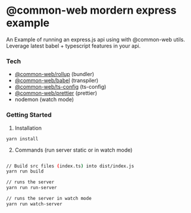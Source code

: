 # @common-web mordern express example 

An Example of running an express.js api using with @common-web utils. Leverage latest babel + typescript features in your api.


### Tech

- [@common-web/rollup](https://github.com/Jareechang/common-web/tree/master/packages/rollup) (bundler)
- [@common-web/babel](https://github.com/Jareechang/common-web/tree/master/packages/babel) (transpiler)
- [@common-web/ts-config](https://github.com/Jareechang/common-web/tree/master/packages/ts-config) (ts-config)
- [@common-web/prettier](https://github.com/Jareechang/common-web/tree/master/packages/prettier) (prettier)
- nodemon (watch mode)

### Getting Started 

1. Installation

```
yarn install

```

2. Commands (run server static or in watch mode)

```sh

// Build src files (index.ts) into dist/index.js
yarn run build

// runs the server 
yarn run run-server

// runs the server in watch mode
yarn run watch-server
```
